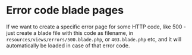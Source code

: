 # Error code blade pages

If we want to create a specific error page for some HTTP code, like 500 - just create a blade file
with this code as filename, in `resources/views/errors/500.blade.php`, or
`403.blade.php` etc, and it will automatically be loaded in case of that error code.
